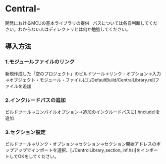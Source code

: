 # Central-
開発におけるMCUの基本ライブラリの提供  
パスについては各自判断してください。わからない人はディレクトリとは何か勉強してください。

## 導入方法
### 1.モジュールファイルのリンク
 新規作成した「空のプロジェクト」のビルドツール→リンク・オプション→入力→オブジェクト・モジュール・ファイルに[./DefaultBuild/CentralLibrary.rel]ファイルを追加

### 2.インクルードパスの追加
 ビルドツール→コンパイルオプション→追加のインクルードパスに[./include]を追加
 
### 3.セクション設定
ビルドツール→リンク・オプション→セクション→セクション開始アドレスのポップアップでインポートを選択、[./CentrolLibrary_section_inf.hsi]をインポートしてOKをしてください。
